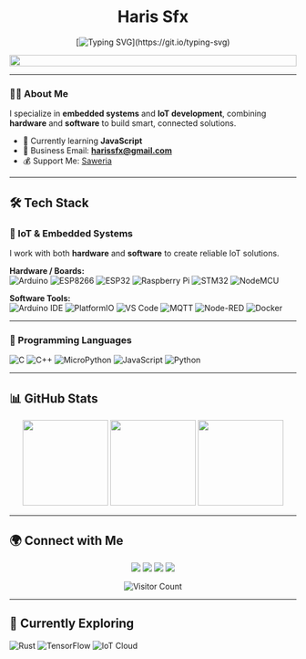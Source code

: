 <div align="center">

# Haris Sfx  

[![Typing SVG](https://readme-typing-svg.demolab.com?font=Fira+Code&duration=4000&pause=500&color=36BCF7&center=true&vCenter=true&width=600&lines=Software+Development+Engineer;Full+Stack+Developer;Bot+Developer;AI+Engineer;IoT+%26+Embedded+Systems+Enthusiast;Connecting+Hardware+%26+Software;Code.+Create.+Innovate.)](https://git.io/typing-svg)

<img src="https://i.imgur.com/dBaSKWF.gif" height="20" width="100%">
</div>

---

### 👨‍💻 About Me
I specialize in **embedded systems** and **IoT development**, combining **hardware** and **software** to build smart, connected solutions.  

- 🌱 Currently learning **JavaScript**  
- 📧 Business Email: **harissfx@gmail.com**  
- 💰 Support Me: [Saweria](https://saweria.co/HarisSfx)  

---

## 🛠 Tech Stack  

### 🔹 IoT & Embedded Systems  
I work with both **hardware** and **software** to create reliable IoT solutions.  

**Hardware / Boards:**  
![Arduino](https://img.shields.io/badge/Arduino-00979D?style=for-the-badge&logo=arduino&logoColor=white)
![ESP8266](https://img.shields.io/badge/ESP8266-E7352C?style=for-the-badge&logo=espressif&logoColor=white)
![ESP32](https://img.shields.io/badge/ESP32-003B57?style=for-the-badge&logo=espressif&logoColor=white)
![Raspberry Pi](https://img.shields.io/badge/Raspberry%20Pi-C51A4A?style=for-the-badge&logo=raspberrypi&logoColor=white)
![STM32](https://img.shields.io/badge/STM32-03234B?style=for-the-badge&logo=stmicroelectronics&logoColor=white)
![NodeMCU](https://img.shields.io/badge/NodeMCU-1B365D?style=for-the-badge&logo=espressif&logoColor=white)

**Software Tools:**  
![Arduino IDE](https://img.shields.io/badge/Arduino_IDE-00979D?style=for-the-badge&logo=arduino&logoColor=white)
![PlatformIO](https://img.shields.io/badge/PlatformIO-FF9E0F?style=for-the-badge&logo=platformio&logoColor=white)
![VS Code](https://img.shields.io/badge/VS_Code-007ACC?style=for-the-badge&logo=visual-studio-code&logoColor=white)
![MQTT](https://img.shields.io/badge/MQTT-660066?style=for-the-badge&logo=eclipsemosquitto&logoColor=white)
![Node-RED](https://img.shields.io/badge/Node--RED-8F0000?style=for-the-badge&logo=nodered&logoColor=white)
![Docker](https://img.shields.io/badge/Docker-2496ED?style=for-the-badge&logo=docker&logoColor=white)

---

### 🔹 Programming Languages  
![C](https://img.shields.io/badge/C-00599C?style=for-the-badge&logo=c&logoColor=white)
![C++](https://img.shields.io/badge/C++-00599C?style=for-the-badge&logo=c%2B%2B&logoColor=white)
![MicroPython](https://img.shields.io/badge/MicroPython-2B5B84?style=for-the-badge&logo=python&logoColor=white)
![JavaScript](https://img.shields.io/badge/JavaScript-F7DF1E?style=for-the-badge&logo=javascript&logoColor=black)
![Python](https://img.shields.io/badge/Python-3776AB?style=for-the-badge&logo=python&logoColor=white)

---

## 📊 GitHub Stats  

<div align="center">
  <img src="https://github-readme-stats.vercel.app/api?username=harissfx&show_icons=true&theme=chartreuse-dark" height="150"/>
  <img src="https://streak-stats.demolab.com/?user=harissfx&theme=chartreuse-dark" height="150"/>
  <img src="https://github-readme-stats.vercel.app/api/top-langs/?username=harissfx&theme=chartreuse-dark&layout=compact" height="150"/>
</div>

---

## 🌍 Connect with Me  

<p align="center">
  <a href="https://t.me/CircuitNomad"><img src="https://img.shields.io/badge/Telegram-0088cc?style=for-the-badge&logo=telegram&logoColor=white"/></a>
  <a href="https://github.com/harissfx"><img src="https://img.shields.io/badge/GitHub-000000?style=for-the-badge&logo=github&logoColor=white"/></a>
  <a href="https://x.com/HarisSfx"><img src="https://img.shields.io/badge/Twitter/X-000000?style=for-the-badge&logo=x&logoColor=white"/></a>
  <a href="https://shopee.co.id/hr_project_"><img src="https://img.shields.io/badge/Shopee-EE4D2D?style=for-the-badge&logo=shopee&logoColor=white"/></a>
</p>

<p align="center">
  <img src="https://count.getloli.com/get/@harissfx-github-readme?theme=rule34" alt="Visitor Count"/>
</p>

---

## 🎯 Currently Exploring  

![Rust](https://img.shields.io/badge/Rust-000000?style=for-the-badge&logo=rust&logoColor=white)
![TensorFlow](https://img.shields.io/badge/TensorFlow-FF6F00?style=for-the-badge&logo=tensorflow&logoColor=white)
![IoT Cloud](https://img.shields.io/badge/IoT_Cloud-4285F4?style=for-the-badge&logo=googlecloud&logoColor=white)
